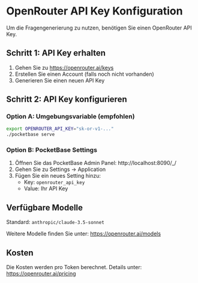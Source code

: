 # OpenRouter API Key Konfiguration

Um die Fragengenerierung zu nutzen, benötigen Sie einen OpenRouter API Key.

## Schritt 1: API Key erhalten
1. Gehen Sie zu https://openrouter.ai/keys
2. Erstellen Sie einen Account (falls noch nicht vorhanden)
3. Generieren Sie einen neuen API Key

## Schritt 2: API Key konfigurieren

### Option A: Umgebungsvariable (empfohlen)
```bash
export OPENROUTER_API_KEY="sk-or-v1-..."
./pocketbase serve
```

### Option B: PocketBase Settings
1. Öffnen Sie das PocketBase Admin Panel: http://localhost:8090/_/
2. Gehen Sie zu Settings → Application
3. Fügen Sie ein neues Setting hinzu:
   - Key: `openrouter_api_key`
   - Value: Ihr API Key

## Verfügbare Modelle
Standard: `anthropic/claude-3.5-sonnet`

Weitere Modelle finden Sie unter: https://openrouter.ai/models

## Kosten
Die Kosten werden pro Token berechnet. Details unter: https://openrouter.ai/pricing
